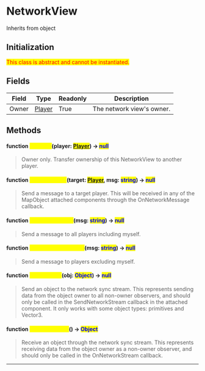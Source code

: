 # NetworkView
Inherits from object
## Initialization
<mark style="color:red;">This class is abstract and cannot be instantiated.</mark>
## Fields
|Field|Type|Readonly|Description|
|---|---|---|---|
|Owner|[Player](../objects/Player.md)|True|The network view's owner.|
## Methods
#### function <mark style="color:yellow;">Transfer</mark>(player: <mark style="color:blue;">[Player](../objects/Player.md)</mark>) → <mark style="color:blue;">null</mark>
> Owner only. Transfer ownership of this NetworkView to another player.

#### function <mark style="color:yellow;">SendMessage</mark>(target: <mark style="color:blue;">[Player](../objects/Player.md)</mark>, msg: <mark style="color:blue;">string</mark>) → <mark style="color:blue;">null</mark>
> Send a message to a target player. This will be received in any of the MapObject attached components through the OnNetworkMessage callback.

#### function <mark style="color:yellow;">SendMessageAll</mark>(msg: <mark style="color:blue;">string</mark>) → <mark style="color:blue;">null</mark>
> Send a message to all players including myself.

#### function <mark style="color:yellow;">SendMessageOthers</mark>(msg: <mark style="color:blue;">string</mark>) → <mark style="color:blue;">null</mark>
> Send a message to players excluding myself.

#### function <mark style="color:yellow;">SendStream</mark>(obj: <mark style="color:blue;">Object</mark>) → <mark style="color:blue;">null</mark>
> Send an object to the network sync stream.             This represents sending data from the object owner to all non-owner observers,             and should only be called in the SendNetworkStream callback in the attached component.             It only works with some object types: primitives and Vector3.

#### function <mark style="color:yellow;">ReceiveStream</mark>() → <mark style="color:blue;">Object</mark>
> Receive an object through the network sync stream.             This represents receiving data from the object owner as a non-owner observer,             and should only be called in the OnNetworkStream callback.


---

